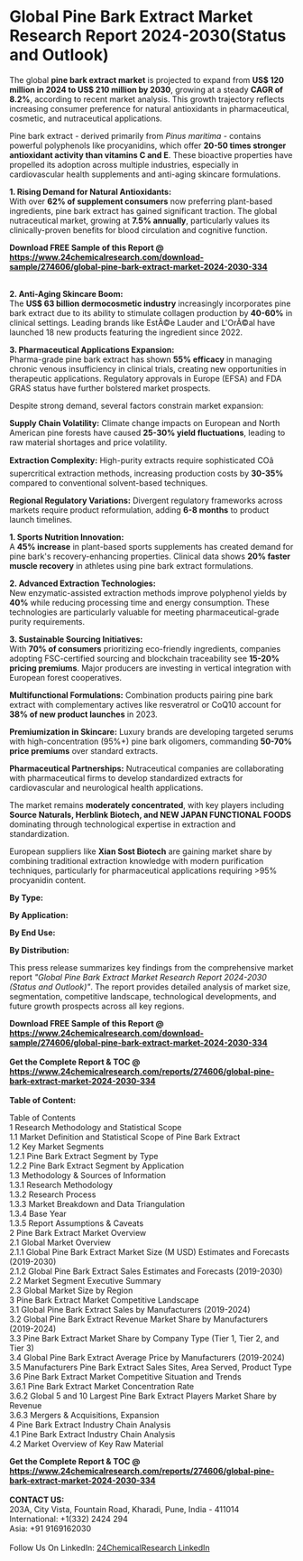 <h1>Global Pine Bark Extract Market Research Report 2024-2030(Status and Outlook)</h1><p>The global <strong>pine bark extract market</strong> is projected to expand from <strong>US$ 120 million in 2024 to US$ 210 million by 2030</strong>, growing at a steady <strong>CAGR of 8.2%</strong>, according to recent market analysis. This growth trajectory reflects increasing consumer preference for natural antioxidants in pharmaceutical, cosmetic, and nutraceutical applications.</p><p>Pine bark extract - derived primarily from <em>Pinus maritima</em> - contains powerful polyphenols like procyanidins, which offer <strong>20-50 times stronger antioxidant activity than vitamins C and E</strong>. These bioactive properties have propelled its adoption across multiple industries, especially in cardiovascular health supplements and anti-aging skincare formulations.</p><p><strong>1. Rising Demand for Natural Antioxidants:</strong><br>
With over <strong>62% of supplement consumers</strong> now preferring plant-based ingredients, pine bark extract has gained significant traction. The global nutraceutical market, growing at <strong>7.5% annually</strong>, particularly values its clinically-proven benefits for blood circulation and cognitive function.</p><div><b>Download FREE Sample of this Report @ 
            <a href="https://www.24chemicalresearch.com/download-sample/274606/global-pine-bark-extract-market-2024-2030-334">
            https://www.24chemicalresearch.com/download-sample/274606/global-pine-bark-extract-market-2024-2030-334</a></b></div><br><p><strong>2. Anti-Aging Skincare Boom:</strong><br>
The <strong>US$ 63 billion dermocosmetic industry</strong> increasingly incorporates pine bark extract due to its ability to stimulate collagen production by <strong>40-60%</strong> in clinical settings. Leading brands like EstÃ©e Lauder and L'OrÃ©al have launched 18 new products featuring the ingredient since 2022.</p><p><strong>3. Pharmaceutical Applications Expansion:</strong><br>
Pharma-grade pine bark extract has shown <strong>55% efficacy</strong> in managing chronic venous insufficiency in clinical trials, creating new opportunities in therapeutic applications. Regulatory approvals in Europe (EFSA) and FDA GRAS status have further bolstered market prospects.</p><p>Despite strong demand, several factors constrain market expansion:</p><p><strong>Supply Chain Volatility:</strong> Climate change impacts on European and North American pine forests have caused <strong>25-30% yield fluctuations</strong>, leading to raw material shortages and price volatility.</p><p><strong>Extraction Complexity:</strong> High-purity extracts require sophisticated COâ supercritical extraction methods, increasing production costs by <strong>30-35%</strong> compared to conventional solvent-based techniques.</p><p><strong>Regional Regulatory Variations:</strong> Divergent regulatory frameworks across markets require product reformulation, adding <strong>6-8 months</strong> to product launch timelines.</p><p><strong>1. Sports Nutrition Innovation:</strong><br>
A <strong>45% increase</strong> in plant-based sports supplements has created demand for pine bark's recovery-enhancing properties. Clinical data shows <strong>20% faster muscle recovery</strong> in athletes using pine bark extract formulations.</p><p><strong>2. Advanced Extraction Technologies:</strong><br>
New enzymatic-assisted extraction methods improve polyphenol yields by <strong>40%</strong> while reducing processing time and energy consumption. These technologies are particularly valuable for meeting pharmaceutical-grade purity requirements.</p><p><strong>3. Sustainable Sourcing Initiatives:</strong><br>
With <strong>70% of consumers</strong> prioritizing eco-friendly ingredients, companies adopting FSC-certified sourcing and blockchain traceability see <strong>15-20% pricing premiums</strong>. Major producers are investing in vertical integration with European forest cooperatives.</p><p><strong>Multifunctional Formulations:</strong> Combination products pairing pine bark extract with complementary actives like resveratrol or CoQ10 account for <strong>38% of new product launches</strong> in 2023.</p><p><strong>Premiumization in Skincare:</strong> Luxury brands are developing targeted serums with high-concentration (95%+) pine bark oligomers, commanding <strong>50-70% price premiums</strong> over standard extracts.</p><p><strong>Pharmaceutical Partnerships:</strong> Nutraceutical companies are collaborating with pharmaceutical firms to develop standardized extracts for cardiovascular and neurological health applications.</p><p>The market remains <strong>moderately concentrated</strong>, with key players including <strong>Source Naturals, Herblink Biotech, and NEW JAPAN FUNCTIONAL FOODS</strong> dominating through technological expertise in extraction and standardization.</p><p>European suppliers like <strong>Xian Sost Biotech</strong> are gaining market share by combining traditional extraction knowledge with modern purification techniques, particularly for pharmaceutical applications requiring &gt;95% procyanidin content.</p><p><strong>By Type:</strong></p><p><strong>By Application:</strong></p><p><strong>By End Use:</strong></p><p><strong>By Distribution:</strong></p><p>This press release summarizes key findings from the comprehensive market report <em>"Global Pine Bark Extract Market Research Report 2024-2030 (Status and Outlook)"</em>. The report provides detailed analysis of market size, segmentation, competitive landscape, technological developments, and future growth prospects across all key regions.</p><div><b>Download FREE Sample of this Report @ 
            <a href="https://www.24chemicalresearch.com/download-sample/274606/global-pine-bark-extract-market-2024-2030-334">
            https://www.24chemicalresearch.com/download-sample/274606/global-pine-bark-extract-market-2024-2030-334</a></b></div><br><div><b>Get the Complete Report & TOC @ 
            <a href="https://www.24chemicalresearch.com/reports/274606/global-pine-bark-extract-market-2024-2030-334">
            https://www.24chemicalresearch.com/reports/274606/global-pine-bark-extract-market-2024-2030-334</a></b></div><br>
            <b>Table of Content:</b><p>Table of Contents<br />
1 Research Methodology and Statistical Scope<br />
1.1 Market Definition and Statistical Scope of Pine Bark Extract<br />
1.2 Key Market Segments<br />
1.2.1 Pine Bark Extract Segment by Type<br />
1.2.2 Pine Bark Extract Segment by Application<br />
1.3 Methodology & Sources of Information<br />
1.3.1 Research Methodology<br />
1.3.2 Research Process<br />
1.3.3 Market Breakdown and Data Triangulation<br />
1.3.4 Base Year<br />
1.3.5 Report Assumptions & Caveats<br />
2 Pine Bark Extract Market Overview<br />
2.1 Global Market Overview<br />
2.1.1 Global Pine Bark Extract Market Size (M USD) Estimates and Forecasts (2019-2030)<br />
2.1.2 Global Pine Bark Extract Sales Estimates and Forecasts (2019-2030)<br />
2.2 Market Segment Executive Summary<br />
2.3 Global Market Size by Region<br />
3 Pine Bark Extract Market Competitive Landscape<br />
3.1 Global Pine Bark Extract Sales by Manufacturers (2019-2024)<br />
3.2 Global Pine Bark Extract Revenue Market Share by Manufacturers (2019-2024)<br />
3.3 Pine Bark Extract Market Share by Company Type (Tier 1, Tier 2, and Tier 3)<br />
3.4 Global Pine Bark Extract Average Price by Manufacturers (2019-2024)<br />
3.5 Manufacturers Pine Bark Extract Sales Sites, Area Served, Product Type<br />
3.6 Pine Bark Extract Market Competitive Situation and Trends<br />
3.6.1 Pine Bark Extract Market Concentration Rate<br />
3.6.2 Global 5 and 10 Largest Pine Bark Extract Players Market Share by Revenue<br />
3.6.3 Mergers & Acquisitions, Expansion<br />
4 Pine Bark Extract Industry Chain Analysis<br />
4.1 Pine Bark Extract Industry Chain Analysis<br />
4.2 Market Overview of Key Raw Material</p><div><b>Get the Complete Report & TOC @ 
            <a href="https://www.24chemicalresearch.com/reports/274606/global-pine-bark-extract-market-2024-2030-334">
            https://www.24chemicalresearch.com/reports/274606/global-pine-bark-extract-market-2024-2030-334</a></b></div><br><b>CONTACT US:</b><br>
            203A, City Vista, Fountain Road, Kharadi, Pune, India - 411014<br>
            International: +1(332) 2424 294<br>
            Asia: +91 9169162030 <br><br>
            Follow Us On LinkedIn: <a href="https://www.linkedin.com/company/24chemicalresearch/">24ChemicalResearch LinkedIn</a>